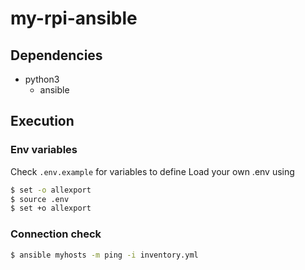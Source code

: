 # my-rpi-ansible

## Dependencies

- python3
  - ansible

## Execution

### Env variables

Check `.env.example` for variables to define
Load your own .env using 
```bash
$ set -o allexport
$ source .env
$ set +o allexport
```

### Connection check

```bash
$ ansible myhosts -m ping -i inventory.yml
```
